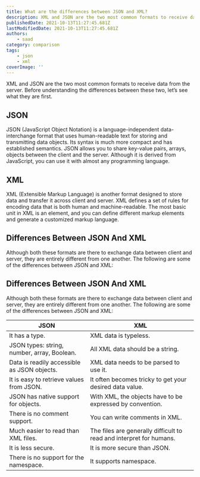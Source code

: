 ```yaml
---
title: What are the differences between JSON and XML?
description: XML and JSON are the two most common formats to receive data from the server. Before understanding the differences between these two, let’s see what they are first.
publishedDate: 2021-10-13T11:27:45.681Z
lastModifiedDate: 2021-10-13T11:27:45.681Z
authors:
    - saad
category: comparison
tags:
    - json
    - xml
coverImage: ''
---
```


<Lead>
	XML and JSON are the two most common formats to receive data from the
	server. Before understanding the differences between these two, let’s see
	what they are first.
</Lead>

## JSON

JSON (JavaScript Object Notation) is a language-independent data-interchange format that uses human-readable text for storing and transmitting data objects. Its syntax is much more compact and has established semantics. JSON allows you to share key-value pairs, arrays, objects between the client and the server. Although it is derived from JavaScript, you can use it with almost any programming language.

## XML

XML (Extensible Markup Language) is another format designed to store data and transfer it across client and server. XML defines a set of rules for encoding data that is both human and machine-readable. The most basic unit in XML is an element, and you can define different markup elements and generate a customized markup language.

## Differences Between JSON And XML

Although both these formats are there to exchange data between client and server, they are entirely different from one another. The following are some of the differences between JSON and XML:

## Differences Between JSON And XML

Although both these formats are there to exchange data between client and server, they are entirely different from one another. The following are some of the differences between JSON and XML:

| JSON                                        | XML                                                                 |
| ------------------------------------------- | ------------------------------------------------------------------- |
| It has a type.                              | XML data is typeless.                                               |
| JSON types: string, number, array, Boolean. | All XML data should be a string.                                    |
| Data is readily accessible as JSON objects. | XML data needs to be parsed to use it.                              |
| It is easy to retrieve values from JSON.    | It often becomes tricky to get your desired data value.             |
| JSON has native support for objects.        | With XML, the objects have to be expressed by convention.           |
| There is no comment support.                | You can write comments in XML.                                      |
| Much easier to read than XML files.         | The files are generally difficult to read and interpret for humans. |
| It is less secure.                          | It is more secure than JSON.                                        |
| There is no support for the namespace.      | It supports namespace.                                              |
